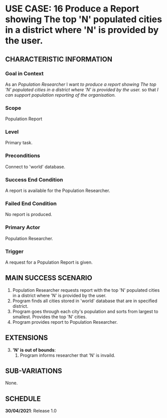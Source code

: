 # USE CASE: 16 Produce a Report showing The top 'N' populated cities in a district where 'N' is provided by the user.

## CHARACTERISTIC INFORMATION

### Goal in Context

As an *Population  Researcher* I want *to produce a report showing The top 'N' populated cities in a district where 'N' is provided by the user.* so that *I can support population reporting of the organisation.*

### Scope

Population Report

### Level

Primary task.

### Preconditions

Connect to 'world' database.

### Success End Condition

A report is available for the Population Researcher.

### Failed End Condition

No report is produced.

### Primary Actor

Population Researcher.

### Trigger

A request for a Population Report is given.

## MAIN SUCCESS SCENARIO

1. Population Researcher requests report with the top 'N' populated cities in a district where 'N' is provided by the user.
2. Program finds all cities stored in 'world' database that are in specified district.
3. Program goes through each city's population and sorts from largest to smallest. Provides the top 'N' cities.
4. Program provides report to Population Researcher.

## EXTENSIONS

3. **'N' is out of bounds**:
    1. Program informs researcher that 'N' is invaild.

## SUB-VARIATIONS

None.

## SCHEDULE

**30/04/2021**: Release 1.0